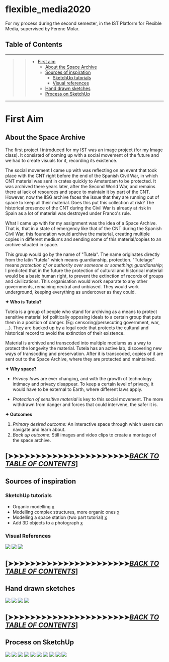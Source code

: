 # flexible_media2020
 For my process during the second semester, in the IST Platform for Flexible Media, supervised by Ferenc Molar.

## Table of Contents
---
>> - [First aim](#first-aim)
>>    - [About the Space Archive](#about-the-space-archive)
>>    - [Sources of inspiration](#sources-of-inspiration)
>>       - [SketchUp tutorials](#sketchup-tutorials)
>>       - [Visual references](#visual-references)
>>    - [Hand drawn sketches](#hand-drawn-sketches)
>>    - [Process on SketchUp](#process-on-sketchup)

----

# First Aim

## About the Space Archive

The first project I introduced for my IST was an image project (for my Image class). It consisted of coming up with a social movement of the future and we had to create visuals for it, recording its existence.

The social movement I came up with was reflecting on an event that took place with the CNT right before the end of the Spanish Civil War, in which CNT material was sent in crates quickly to Amsterdam to be protected. It was archived there years later, after the Second World War, and remains there at lack of resources and space to maintain it by part of the CNT. However, now the IISG archive faces the issue that they are running out of space to keep all their material. Does this put this collection at risk? The historical presence of the CNT during the Civil War is already at risk in Spain as a lot of material was destroyed under Franco's rule.

What I came up with for my assignment was the idea of a Space Archive. That is, that in a state of emergency like that of the CNT during the Spanish Civil War, this foundation would archive the material, creating multiple copies in different mediums and sending some of this material/copies to an archive situated in space.

This group would go by the name of "Tutela". The name originates directly from the latin "tutela" which means guardianship, protection. "Tutelage" means _protection of or authority over someone or something; guardianship_; I predicted that in the future the protection of cultural and historical material would be a basic human right, to prevent the extinction of records of groups and civilizations. This organisation would work separate to any other governments, remaining neutral and unbiased. They would work underground, keeping everything as undercover as they could.


**✦ Who is Tutela?**

Tutela is a group of people who stand for archiving as a means to protect sensitive material (of politically opposing ideals to a certain group that puts them in a position of danger. (Eg: censoring/persecuting government, war, …). They are backed up by a legal code that protects the cultural and historical record to avoid the extinction of their existence.

Material is archived and transcoded into multiple mediums as a way to protect the longevity the material. Tutela has an active lab, discovering new ways of transcoding and preservation. After it is transcoded, copies of it are sent out to the Space Archive, where they are protected and maintained.


**✦ Why space?**
- _Privacy laws_ are ever changing, and with the growth of technology intimacy and privacy disappear. To keep a certain level of privacy, it would have to be external to Earth, where different laws apply.

- _Protection of sensitive material_ is key to this social movement. The more withdrawn from danger and forces that could intervene, the safer it is.  


**✦ Outcomes**

1. _Primary desired outcome:_ An interactive space through which users can navigate and learn about.
2. _Back up outcome:_ Still images and video clips to create a montage of the space archive.

[➤➤➤➤➤➤➤➤➤➤➤➤➤➤➤➤➤➤➤➤➤➤[*BACK TO TABLE OF CONTENTS*](#table-of-contents)]
----

## Sources of inspiration

### SketchUp tutorials

- Organic modelling [x](https://www.youtube.com/watch?v=5ILhp3JpysU)
- Modelling complex structures, more organic ones [x](https://www.youtube.com/watch?v=2EKyf5pI55c)
- Modelling a space station (two part tutorial) [x](https://youtu.be/v7vDm5nYnr8)
- Add 3D objects to a photograph [x](https://www.youtube.com/watch?v=2-_xLCOqWQs)

### Visual References
![](/assets/images/IST.png)
![](/assets/images/IST2.png)
![](/assets/images/IST3.png)


[➤➤➤➤➤➤➤➤➤➤➤➤➤➤➤➤➤➤➤➤➤➤[*BACK TO TABLE OF CONTENTS*](#table-of-contents)]
----

## Hand drawn sketches

  ![](/assets/images/exterior2.jpg)
  ![](/assets/images/exterior.jpg)
![](/assets/images/cross-section.jpg)
  ![](/assets/images/above-view.jpg)

  [➤➤➤➤➤➤➤➤➤➤➤➤➤➤➤➤➤➤➤➤➤➤[*BACK TO TABLE OF CONTENTS*](#table-of-contents)]
  ----

## Process on SketchUp

![](/assets/images/firsttest1.png)
![](/assets/images/firsttest2.png)
![](/assets/images/firsttest3.png)
![](/assets/images/firsttest4.png)
![](/assets/images/firsttest5.png)
![](/assets/images/firsttest6.png)
![](/assets/images/secondtest1.png)
![](/assets/images/secondtest2.png)
![](/assets/images/secondtest3.png)
![](/assets/images/secondtest4.png)
